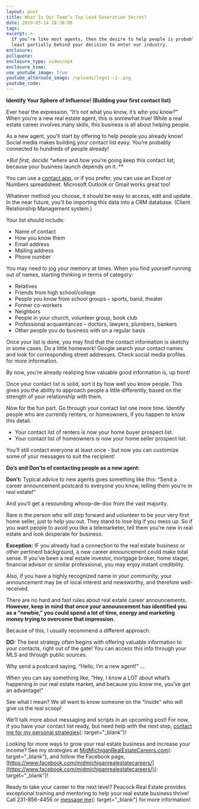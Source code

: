 ```yaml
---
layout: post
title: What Is Our Team’s Top Lead Generation Secret?
date: 2019-03-14 18:38:00
tags:
excerpt: >-
  If you’re like most agents, then the desire to help people is probably at
  least partially behind your decision to enter our industry.
enclosure:
pullquote:
enclosure_type: video/mp4
enclosure_time:
use_youtube_image: true
youtube_alternate_image: /uploads/logo1--1-.png
youtube_code:
---
```


**Identify Your Sphere of Influence! (Building your first contact list)&nbsp;**

Ever hear the expression, “It’s not what you know, it’s *who* you know?” When you’re a new real estate agent, this is somewhat true! While a real estate career involves many skills, this business is all about helping people.

As a new agent, you’ll start by offering to help people you already know! Social media makes building your contact list easy. You’re probably connected to hundreds of people already!

*\*But first, decide \*where* and *how* you’re going keep this contact list, because your business launch depends on it. \*\*

You can use a [contact app](https://www.businessnewsdaily.com/5891-5-iphone-apps-to-manage-your-business-contacts.html), or if you prefer, you can use an Excel or Numbers spreadsheet. Microsoft Outlook or Gmail works great too!

Whatever method you choose, it should be easy to access, edit and update. In the near future, you’ll be importing this data into a CRM database. (Client Relationship Management system.)

Your list should include:

* Name of contact
* How you know them
* Email address
* Mailing address
* Phone number

You may need to jog your memory at times. When you find yourself running out of names, starting thinking in terms of category:

* Relatives
* Friends from high school/college
* People you know from school groups – sports, band, theater
* Former co-workers
* Neighbors
* People in your church, volunteer group, book club
* Professional acquaintances – doctors, lawyers, plumbers, bankers
* Other people you do business with on a regular basis

Once your list is done, you may find that the contact information is sketchy in some cases. Do a little homework! Google search your contact names and look for corresponding street addresses. Check social media profiles for more information.

By now, you’re already realizing how valuable good information is, up front!

Once your contact list is solid, sort it by how well you know people. This gives you the ability to approach people a little differently, based on the strength of your relationship with them.

Now for the fun part. Go through your contact list one more time. Identify people who are currently renters, or homeowners, if you happen to know this detail.

* Your contact list of renters is now your home buyer prospect list.
* Your contact list of homeowners is now your home seller prospect list.

You’ll still contact everyone at least once - but now you can customize some of your messages to suit the recipient!

**Do’s and Don’ts of contacting people as a new agent:**

**Don’t:** Typical advice to new agents goes something like this: “Send a career announcement postcard to everyone you know, telling them you’re in real estate!”

And you’ll get a resounding whoop-de-doo from the vast majority.

Rare is the person who will step forward and volunteer to be your very first home seller, just to help you out. They stand to lose big if you mess up. So if you want people to avoid you like a telemarketer, tell them you’re new in real estate and look desperate for business.

**Exception:** IF you already had a connection to the real estate business or other pertinent background, a new career announcement could make total sense. If you’ve been a real estate investor, mortgage broker, home stager, financial advisor or similar professional, you may enjoy instant credibility.

Also, if you have a highly recognized name in your community, your announcement may be of local interest and newsworthy, and therefore well-received.

There are no hard and fast rules about real estate career announcements. **However, keep in mind that once your announcement has identified you as a “newbie,” you could spend a lot of time, energy and marketing money trying to overcome that impression.**

Because of this, I usually recommend a different approach.

**DO:** The best strategy often begins with offering valuable information to your contacts, right out of the gate! You can access this info through your MLS and through public sources.

Why send a postcard saying, “Hello, I’m a new agent!” …

When you can say something like, “Hey, I know a LOT about what’s happening in our real estate market, and because you know me, you’ve got an advantage!”

See what I mean? We all want to know someone on the “inside” who will give us the real scoop!

We’ll talk more about messaging and scripts in an upcoming post! For now, if you have your contact list ready, but need help with the next step, [contact me for my personal strategies](https://midmichiganrealestatecareers.com/contact){: target="_blank"}!

Looking for more ways to grow your real estate business and increase your income? See my strategies at [MidMichiganRealEstateCareers.com](https://midmichiganrealestatecareers.com/){: target="_blank"}, and follow the Facebook page, [https://www.facebook.com/midmichiganrealestatecareers/](https://www.facebook.com/midmichiganrealestatecareers/){: target="_blank"}!

Ready to take your career to the next level? Peacock Real Estate provides exceptional training and mentoring to help your real estate business thrive! Call 231-856-4456 or [message me](https://midmichiganrealestatecareers.com/contact){: target="_blank"} for more information!